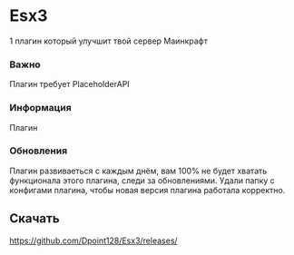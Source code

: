 # Esx3
1 плагин который улучшит твой сервер Маинкрафт

### Важно
Плагин требует PlaceholderAPI
### Информация
Плагин 
### Обновления
Плагин развиваеться с каждым днём, вам 100% не будет хватать функционала этого плагина, следи за обновлениями. Удали папку с конфигами плагина, чтобы новая версия плагина работала корректно.
## Скачать
https://github.com/Dpoint128/Esx3/releases/
